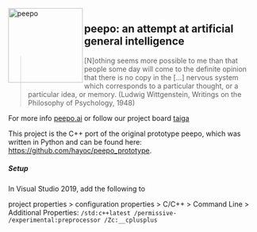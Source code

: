 <img src="https://i.imgur.com/asqHaeo.png" alt="peepo" align="left" height="150" width="150"/>

## peepo: an attempt at artificial general intelligence

> [N]othing seems more possible to me than that people some day will come to the definite opinion that there is no copy in the [...] nervous system which corresponds to a particular thought, or a particular idea, or memory. (Ludwig Wittgenstein, Writings on the Philosophy of Psychology, 1948)

For more info [peepo.ai](https://peepo.ai) or follow our project board [taiga](https://tree.taiga.io/project/hayoc-peepo/backlog)

This project is the C++ port of the original prototype peepo, which was written in Python and can be found here: https://github.com/hayoc/peepo_prototype.

##### Setup

In Visual Studio 2019, add the following to 

project properties > configuration properties > C/C++ > Command Line > Additional Properties:
`/std:c++latest /permissive- /experimental:preprocessor /Zc:__cplusplus`